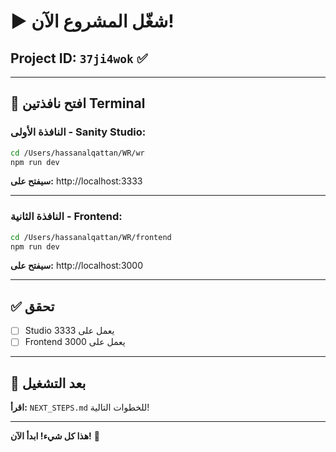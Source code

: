 # ▶️ شغّل المشروع الآن!

## Project ID: `37ji4wok` ✅

---

## 🚀 افتح نافذتين Terminal

### النافذة الأولى - Sanity Studio:

```bash
cd /Users/hassanalqattan/WR/wr
npm run dev
```

**سيفتح على:** http://localhost:3333

---

### النافذة الثانية - Frontend:

```bash
cd /Users/hassanalqattan/WR/frontend
npm run dev
```

**سيفتح على:** http://localhost:3000

---

## ✅ تحقق

- [ ] Studio يعمل على 3333
- [ ] Frontend يعمل على 3000

---

## 📝 بعد التشغيل

**اقرأ:** `NEXT_STEPS.md` للخطوات التالية!

---

**هذا كل شيء! ابدأ الآن!** 🎉
